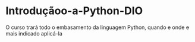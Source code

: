 # Introduçãoo-a-Python-DIO

O curso trará todo o embasamento da linguagem Python, quando e onde e mais indicado aplicá-la
